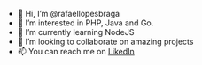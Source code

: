 - 👋 Hi, I’m @rafaellopesbraga
- 👀 I’m interested in PHP, Java and Go.
- 🌱 I’m currently learning NodeJS
- 💞️ I’m looking to collaborate on amazing projects
- 📫 You can reach me on [LikedIn](https://www.linkedin.com/in/rafael-lopes-braga-6080b381/)
